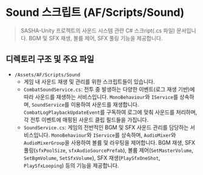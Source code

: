 # Sound 스크립트 (AF/Scripts/Sound)

> SASHA-Unity 프로젝트의 사운드 시스템 관련 C# 스크ript(.cs 파일) 문서입니다. BGM 및 SFX 재생, 볼륨 제어, SFX 풀링 기능을 제공합니다.

## 디렉토리 구조 및 주요 파일

- `/Assets/AF/Scripts/Sound`
  - 게임 내 사운드 재생 및 관리를 위한 스크립트들이 있습니다.
  - `CombatSoundService.cs`: 전투 중 발생하는 다양한 이벤트(로그 재생 기반)에 따라 사운드를 재생하는 서비스입니다. `MonoBehaviour`와 `IService`를 상속하며, `SoundService`를 이용하여 사운드를 재생합니다. `CombatLogPlaybackUpdateEvent`를 구독하여 로그에 맞춰 사운드를 처리하며, 각 전투 이벤트에 매핑된 사운드 클립 필드들을 가집니다.
  - `SoundService.cs`: 게임의 전반적인 BGM 및 SFX 사운드 관리를 담당하는 서비스입니다. `MonoBehaviour`와 `IService`를 상속하며, `AudioMixer`와 `AudioMixerGroup`을 사용하여 볼륨 및 라우팅을 제어합니다. BGM 재생, SFX 풀링(`sfxPoolSize`, `sfxAudioSourcePrefab`), 볼륨 제어(`SetMasterVolume`, `SetBgmVolume`, `SetSfxVolume`), SFX 재생(`PlaySfxOneShot`, `PlaySfxLooping`) 등의 기능을 제공합니다. 